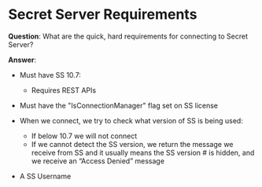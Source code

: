[title]: #	(Secret Server Requirements)
[tags]: #	(faq,ss,apis,connection)
[priority]: #	(605)
# Secret Server Requirements

**Question**: What are the quick, hard requirements for connecting to Secret Server?

**Answer**: 

- Must have SS 10.7:
  - Requires REST APIs

- Must have the "IsConnectionManager" flag set on SS license
- When we connect, we try to check what version of SS is being used:
  - If below 10.7 we will not connect
  - If we cannot detect the SS version, we return the message we receive from SS and it usually means the SS version # is hidden, and we receive an “Access Denied” message

- A SS Username